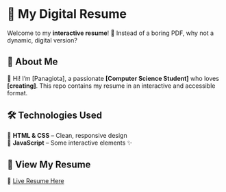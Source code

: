 # 📄 My Digital Resume  

Welcome to my **interactive resume**! 🚀 Instead of a boring PDF, why not a dynamic, digital version?  

## 🎯 About Me  
👋 Hi! I’m [Panagiota], a passionate **[Computer Science Student]** who loves **[creating]**. This repo contains my resume in an interactive and accessible format.  

## 🛠 Technologies Used  
🔹 **HTML & CSS** – Clean, responsive design  
🔹 **JavaScript** – Some interactive elements ✨   

## 🚀 View My Resume  
📌 [Live Resume Here](https://panagiotataxresume.netlify.app/)  


